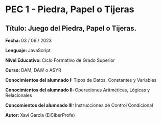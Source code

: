 # PEC 1 - Piedra, Papel o Tijeras
## Título: Juego del Piedra, Papel o Tijeras.
<p><strong> Fecha: </strong> 03 / 06 / 2023 </p>
<p><strong> Lenguaje: </strong> JavaScript </p>
<p><strong> Nivel Educativo: </strong> Ciclo Formativo de Grado Superior </p>
<p><strong> Curso: </strong> DAM, DAW o ASYR </p>
<p><strong> Conocimientos del alumnado I: </strong> Tipos de Datos, Constantes y Variables </p>
<p><strong> Conocimientos del alumnado II: </strong> Operaciones Aritméticas, Lógicas y Relacionales </p>
<p><strong> Concomientos del alumnado III: </strong> Instrucciones de Control Condicional </p>
<p><strong> Autor: </strong> Xavi Garcia (ElCiberProfe) </p>
